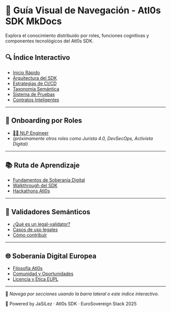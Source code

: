# 🧭 Guía Visual de Navegación - Atl0s SDK MkDocs

Explora el conocimiento distribuido por roles, funciones cognitivas y componentes tecnológicos del Atl0s SDK.

## 🔍 Índice Interactivo

- [Inicio Rápido](index.md)
- [Arquitectura del SDK](arquitectura.md)
- [Estrategias de CI/CD](cicd.md)
- [Taxonomía Semántica](estructura_taxonomica.md)
- [Sistema de Pruebas](tests.md)
- [Contratos Inteligentes](smart_contracts/README.md)

---

## 🚀 Onboarding por Roles

- [👨‍💻 NLP Engineer](roles/nlp_engineer.md)
- *(próximamente otros roles como Jurista 4.0, DevSecOps, Activista Digital)*

---

## 📚 Ruta de Aprendizaje

- [Fundamentos de Soberanía Digital](learning/fundamentos.md)
- [Walkthrough del SDK](learning/sdk_walkthrough.md)
- [Hackathons Atl0s](learning/hackathons.md)

---

## 🧬 Validadores Semánticos

- [¿Qué es un legal-validator?](validator/index.md)
- [Casos de uso legales](validator/casos_uso.md)
- [Cómo contribuir](validator/contribuir.md)

---

## 🌐 Soberanía Digital Europea

- [Filosofía Atl0s](filosofia.md)
- [Comunidad y Oportunidades](comunidad.md)
- [Licencia y Ética EUPL](legal/eupl.md)

---

🎯 *Navega por secciones usando la barra lateral o este índice interactivo.*

🧠 Powered by JaSiLez · Atl0s SDK · EuroSovereign Stack 2025
